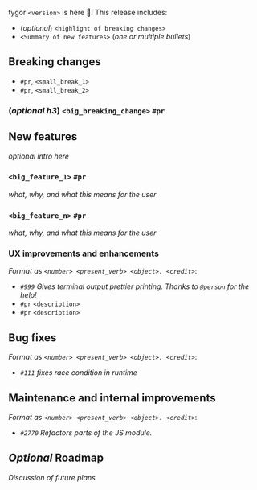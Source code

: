 tygor `<version>` is here 🎉! This release includes:

- (_optional_) `<highlight of breaking changes>`
- `<Summary of new features>` (_one or multiple bullets_)

## Breaking changes

- `#pr`, `<small_break_1>`
- `#pr`, `<small_break_2>`

### (_optional h3_) `<big_breaking_change>` `#pr`

## New features

_optional intro here_

### `<big_feature_1>` `#pr`

_what, why, and what this means for the user_

### `<big_feature_n>` `#pr`

_what, why, and what this means for the user_

### UX improvements and enhancements

_Format as `<number> <present_verb> <object>. <credit>`_:

- _`#999` Gives terminal output prettier printing. Thanks to `@person` for the help!_
- `#pr` `<description>`
- `#pr` `<description>`

## Bug fixes

_Format as `<number> <present_verb> <object>. <credit>`_:

- _`#111` fixes race condition in runtime_

## Maintenance and internal improvements

_Format as `<number> <present_verb> <object>. <credit>`_:

- _`#2770` Refactors parts of the JS module._

## _Optional_ Roadmap

_Discussion of future plans_
